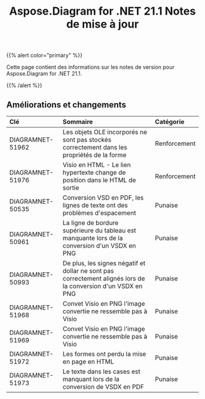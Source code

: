 ﻿---
title: Aspose.Diagram for .NET 21.1 Notes de mise à jour
type: docs
weight: 12
url: /fr/net/aspose-diagram-for-net-21-1-release-notes/
---
{{% alert color="primary" %}} 

Cette page contient des informations sur les notes de version pour Aspose.Diagram for .NET 21.1.

{{% /alert %}} 
## **Améliorations et changements**

|**Clé**|**Sommaire**|**Catégorie**|
|:- |:- |:- |
|DIAGRAMNET-51962|Les objets OLE incorporés ne sont pas stockés correctement dans les propriétés de la forme|Renforcement|
|DIAGRAMNET-51976|Visio en HTML - Le lien hypertexte change de position dans le HTML de sortie|Renforcement|
|DIAGRAMNET-50535|Conversion VSD en PDF, les lignes de texte ont des problèmes d'espacement|Punaise|
|DIAGRAMNET-50961|La ligne de bordure supérieure du tableau est manquante lors de la conversion d'un VSDX en PNG|Punaise|
|DIAGRAMNET-50993|De plus, les signes négatif et dollar ne sont pas correctement alignés lors de la conversion d'un VSDX en PNG|Punaise|
|DIAGRAMNET-51968|Convet Visio en PNG l'image convertie ne ressemble pas à Visio|Punaise|
|DIAGRAMNET-51969|Convet Visio en PNG l'image convertie ne ressemble pas à Visio|Punaise|
|DIAGRAMNET-51972|Les formes ont perdu la mise en page en HTML|Punaise|
|DIAGRAMNET-51973|Le texte dans les cases est manquant lors de la conversion de VSDX en PDF|Punaise|
